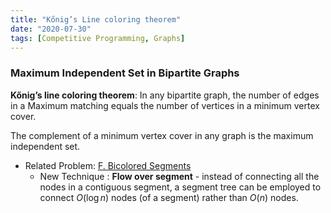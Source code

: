 ```yaml
---
title: "Kőnig’s Line coloring theorem"
date: "2020-07-30"
tags: [Competitive Programming, Graphs]
---
```


### Maximum Independent Set in Bipartite Graphs

**Kőnig’s line coloring theorem**: In any bipartite graph, the number of edges in a Maximum matching equals the number of vertices in a minimum vertex cover.							

The complement of a minimum vertex cover in any graph is the maximum independent set.

* Related Problem: [F. Bicolored Segments](https://codeforces.com/contest/1389/problem/F)
  * New Technique : **Flow over segment** -  instead of connecting all the nodes in a contiguous segment, a segment tree can be employed to connect $O(\log{}n)$ nodes (of a segment) rather than $O(n)$ nodes.			

